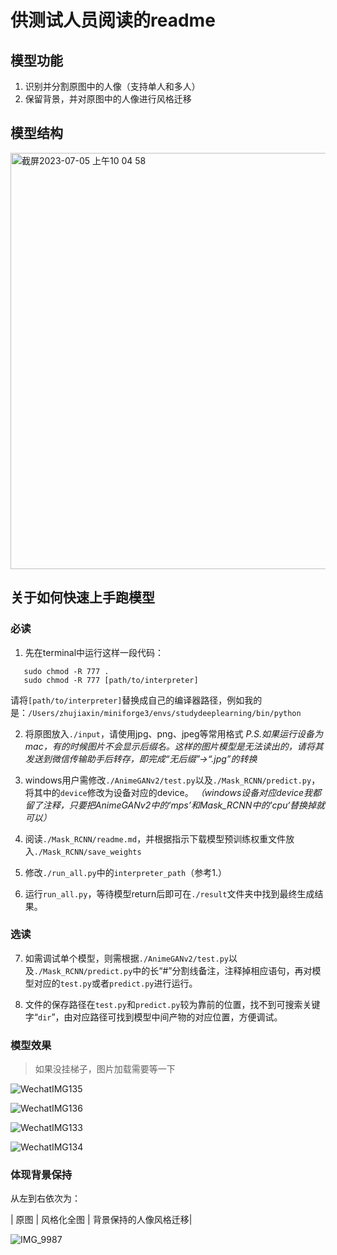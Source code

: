 # 供测试人员阅读的readme

## 模型功能

1. 识别并分割原图中的人像（支持单人和多人）
2. 保留背景，并对原图中的人像进行风格迁移

## 模型结构

<img width="666" alt="截屏2023-07-05 上午10 04 58" src="https://github.com/DrXin2002/dachuang-final/assets/131842894/3c6f11ba-c4b3-4eef-90a0-019d7398563b">



## 关于如何快速上手跑模型

### 必读

1. 先在terminal中运行这样一段代码：
```
   sudo chmod -R 777 .
   sudo chmod -R 777 [path/to/interpreter]
```
   请将`[path/to/interpreter]`替换成自己的编译器路径，例如我的是：`/Users/zhujiaxin/miniforge3/envs/studydeeplearning/bin/python`

2. 将原图放入`./input`，请使用jpg、png、jpeg等常用格式
   *P.S.如果运行设备为mac，有的时候图片不会显示后缀名。这样的图片模型是无法读出的，请将其发送到微信传输助手后转存，即完成“无后缀”→“.jpg”的转换*
   
3. windows用户需修改`./AnimeGANv2/test.py`以及`./Mask_RCNN/predict.py`，将其中的`device`修改为设备对应的device。
   *（windows设备对应device我都留了注释，只要把AnimeGANv2中的‘mps’和Mask_RCNN中的'cpu‘替换掉就可以）*

4. 阅读`./Mask_RCNN/readme.md`，并根据指示下载模型预训练权重文件放入`./Mask_RCNN/save_weights`

5. 修改`./run_all.py`中的`interpreter_path`（参考1.）
   
6. 运行`run_all.py`，等待模型return后即可在`./result`文件夹中找到最终生成结果。

### 选读

7. 如需调试单个模型，则需根据`./AnimeGANv2/test.py`以及`./Mask_RCNN/predict.py`中的长“#”分割线备注，注释掉相应语句，再对模型对应的`test.py`或者`predict.py`进行运行。

8. 文件的保存路径在`test.py`和`predict.py`较为靠前的位置，找不到可搜索关键字“`dir`”，由对应路径可找到模型中间产物的对应位置，方便调试。

### 模型效果

> 如果没挂梯子，图片加载需要等一下

![WechatIMG135](https://github.com/DrXin2002/dachuang-final/assets/131842894/cd114bee-9fb6-45c2-8d40-3ad685c06e6b)

![WechatIMG136](https://github.com/DrXin2002/dachuang-final/assets/131842894/4e7f1d3a-3bd4-4777-9ffa-e56ab0ceff5a)

![WechatIMG133](https://github.com/DrXin2002/dachuang-final/assets/131842894/74e84d04-4331-443b-bed3-524dfd8bd045)

![WechatIMG134](https://github.com/DrXin2002/dachuang-final/assets/131842894/ad9339c9-88a2-43fa-a122-bbd6a8ef0e82)

### 体现背景保持

从左到右依次为：

 |			 	原图		 		|			风格化全图		 	| 背景保持的人像风格迁移|

![IMG_9987](https://github.com/DrXin2002/dachuang-final/assets/131842894/0bb5ce4e-d95b-4faf-b8ed-eecdfc2b6358)







